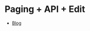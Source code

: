 Paging + API + Edit
===

- [Blog](https://medium.com/@star_zero/paging-library-api-%E3%83%87%E3%83%BC%E3%82%BF%E8%BF%BD%E5%8A%A0-%E5%89%8A%E9%99%A4-eae42d0853cb)
